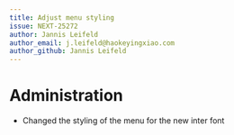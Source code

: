```yaml
---
title: Adjust menu styling
issue: NEXT-25272
author: Jannis Leifeld
author_email: j.leifeld@haokeyingxiao.com
author_github: Jannis Leifeld
---
```

# Administration
* Changed the styling of the menu for the new inter font
